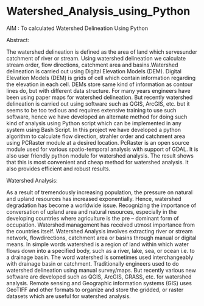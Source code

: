# Watershed_Analysis_using_Python

AIM : To calculated Watershed Delineation Using Python

Abstract:

The watershed delineation is defined as the area of land which servesunder catchment of river or stream. Using watershed delineation we calculate stream order, flow directions, catchment area and basins.Watershed delineation is carried out using Digital Elevation Models (DEM). Digital Elevation Models (DEM) is grids of cell which contain information regarding the elevation in each cell. DEMs store same kind of information as contour lines do, but with different data structure. For many years engineers have been using paper maps for watershed delineation. But recently watershed delineation is carried out using software such as QGIS, ArcGIS, etc. but it seems to be too tedious and requires extensive training to use such software, hence we have developed an alternate method for doing such kind of analysis using Python script which can be implemented in any system using Bash Script. In this project we have developed a python algorithm to calculate flow direction, strahler order and catchment area using PCRaster module at a desired location. PcRaster is an open source module used for various spatio-temporal analysis with support of GDAL. It is also user friendly python module for watershed analysis. The result shows that this is most convenient and cheap method for watershed analysis. It also provides efficient and robust results.

Watershed Analysis:

As a result of tremendously increasing population, the pressure on
natural and upland resources has increased exponentially. Hence,
watershed degradation has become a worldwide issue.
Recognizing the importance of conversation of upland area and natural
resources, especially in the developing countries where agriculture is
the pre – dominant form of occupation. Watershed management has
received utmost importance from the countries itself.
Watershed Analysis involves extracting river or stream network,
flowdirections, catchment area or basins through manual or digital
means.
In simple words watershed is a region of land within which water flows
down into a specified body, such as a river, lake, sea, or ocean i.e. to
a drainage basin. The word watershed is sometimes used
interchangeably with drainage basin or catchment.
Traditionally engineers used to do watershed delineation using manual
survey/maps. But recently various new software are developed such as
QGIS, ArcGIS, GRASS, etc. for watershed analysis.
Remote sensing and Geographic information systems (GIS) uses
GeoTIFF and other formats to organize and store the gridded, or raster
datasets which are useful for watershed analysis.


